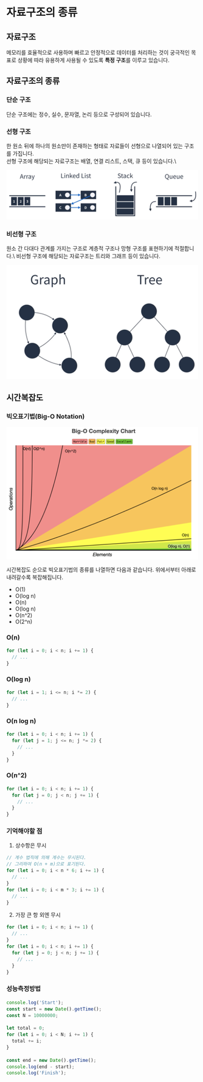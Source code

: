 # 자료구조의 종류

## 자료구조

메모리를 효율적으로 사용하며 빠르고 안정적으로 데이터를 처리하는 것이 궁극적인 목표로 상황에 따라 유용하게 사용될 수 있도록 **특정 구조**를 이루고 있습니다.

## 자료구조의 종류

### 단순 구조

단순 구조에는 정수, 실수, 문자열, 논리 등으로 구성되어 있습니다.

### 선형 구조

한 원소 뒤에 하나의 원소만이 존재하는 형태로 자료들이 선형으로 나열되어 있는 구조를 가집니다.\
선형 구조에 해당되는 자료구조는 배열, 연결 리스트, 스택, 큐 등이 있습니다.\

![선형 구조](../../images/linear-structure.png)

### 비선형 구조

원소 간 다대다 관계를 가지는 구조로 계층적 구조나 망형 구조를 표현하기에 적절합니다.\ 비선형 구조에 해당되는 자료구조는 트리와 그래프 등이 있습니다.

![비선형 구조](../../images/nonlinear%20structure.png)

## 시간복잡도

### 빅오표기법(Big-O Notation)

![big-O Notation](../../images/big-O.png)

시간복잡도 순으로 빅오표기법의 종류를 나열하면 다음과 같습니다.
위에서부터 아래로 내려갈수록 복잡해집니다.

- O(1)
- O(log n)
- O(n)
- O(log n)
- O(n^2)
- O(2^n)

### O(n)

```javascript
for (let i = 0; i < n; i += 1) {
  // ...
}
```

### O(log n)

```javascript
for (let i = 1; i <= n; i *= 2) {
  // ...
}
```

### O(n log n)

```javascript
for (let i = 0; i < n; i += 1) {
  for (let j = 1; j <= n; j *= 2) {
    // ...
  }
}
```

### O(n^2)

```javascript
for (let i = 0; i < n; i += 1) {
  for (let j = 0; j < n; j += 1) {
    // ...
  }
}
```

### 기억해야할 점

1. 상수항은 무시

```javascript
// 계수 법칙에 의해 계수는 무시된다.
// 그리하여 O(n + m)으로 표기된다.
for (let i = 0; i < n * 6; i += 1) {
  // ...
}
for (let i = 0; i < m * 3; i += 1) {
  // ...
}
```

2. 가장 큰 항 외엔 무시

```javascript
for (let i = 0; i < n; i += 1) {
  // ...
}
for (let i = 0; i < n; i += 1) {
  for (let j = 0; j < n; j += 1) {
    // ...
  }
}
```

### 성능측정방법

```javascript
console.log('Start');
const start = new Date().getTime();
const N = 10000000;

let total = 0;
for (let i = 0; i < N; i += 1) {
  total += i;
}

const end = new Date().getTime();
console.log(end - start);
console.log('Finish');
```
